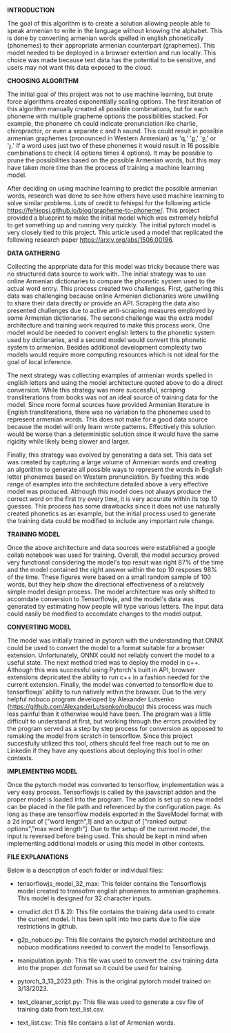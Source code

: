 **INTRODUCTION**

The goal of this algorithm is to create a solution allowing people able to speak armenian to write in the language without knowing the alphabet. This is done by converting armenian words spelled in english phonetically (phonemes) to their appropriate armenian counterpart (graphemes). This model needed to be deployed in a browser extention and run locally. This choice was made because text data has the potential to be sensitive, and users may not want this data exposed to the cloud.

**CHOOSING ALGORITHM**

The initial goal of this project was not to use machine learning, but brute force algorithms created exponentially scaling options. The first iteration of this algorithm manually created all possible combinations, but for each phoneme with multiple grapheme options the possibilities stacked. For example, the phoneme ch could indicate pronunciation like charlie, chiropractor, or even a separate c and h sound. This could result in possible armenian graphemes (pronounced in Western Armenian) as 'գ,' 'ք,' 'ջ,' or 'չ.' If a word uses just two of these phonemes it would result in 16 possible combinations to check (4 options times 4 options). It may be possible to prune the possibilities based on the possible Armenian words, but this may have taken more time than the process of training a machine learning model.

After deciding on using machine learning to predict the possible armenian words, research was done to see how others have used machine learning to solve similar problems. Lots of credit to fehiepsi for the following article https://fehiepsi.github.io/blog/grapheme-to-phoneme/. This project provided a blueprint to make the initial model which was extremely helpful to get something up and running very quickly. The initial pytorch model is very closely tied to this project. This article used a model that replicated the following research paper https://arxiv.org/abs/1506.00196.

**DATA GATHERING**

Collecting the apprpriate data for this model was tricky because there was no structured data source to work with. The initial strategy was to use online Armenian dictionaries to compare the phonetic system used to the actual word entry. This process created two challenges. First, gathering this data was challenging because online Armenian dictionaries were unwilling to share their data directly or provide an API. Scraping the data also presented challenges due to active anti-scraping measures employed by some Armenian dictionaries. The second challenge was the extra model architecture and training work required to make this process work. One model would be needed to convert english letters to the phonetic system used by dictionaries, and a second model would convert this phonetic system to armenian. Besides additional development complexity two models would require more computing resources which is not ideal for the goal of local inference. 

The next strategy was collecting examples of armenian words spelled in english letters and using the model architecture quoted above to do a direct conversion. While this strategy was more successful, scraping transliterations from books was not an ideal source of training data for the model. Since more formal sources have provided Armenian literature in English transliterations, there was no variation to the phonemes used to represent armenian words. This does not make for a good data source because the model will only learn wrote patterns. Effectively this solution would be worse than a deterministic solution since it would have the same rigidity while likely being slower and larger.

Finally, this strategy was evolved by generating a data set. This data set was created by capturing a large volume of Armenian words and creating an algorithm to generate all possible ways to represent the words in English letter phonemes based on Western pronunciation. By feeding this wide range of examples into the architecture detailed above a very effective model was produced. Although this model does not always produce the correct word on the first try every time, it is very accurate within its top 10 guesses. This process has some drawbacks since it does not use naturally created phonetics as an example, but the initial process used to generate the training data could be modified to include any important rule change. 

**TRAINING MODEL**

Once the above architecture and data sources were established a google collab notebook was used for training. Overall, the model accuracy proved very functional considering the model's top result was right 87% of the time and the model contained the right answer within the top 10 resposes 98% of the time. These figures were based on a small random sample of 100 words, but they help show the directional effectiveness of a relatively simple model design process. The model architecture was only shifted to accomdate conversion to Tensorflowjs, and the model's data was generated by estimating how people will type various letters. The input data could easily be modified to accomdate changes to the model output.   

**CONVERTING MODEL**

The model was initially trained in pytorch with the understanding that ONNX could be used to convert the model to a format suitable for a browser extension. Unfortunately, ONNX could not reliably convert the model to a useful state. The next method tried was to deploy the model in c++. Although this was successful using Pytorch's built in API, browser extensions depricated the ability to run c++ in a fashion needed for the current extension. Finally, the model was converted to tensorflow due to tensorflowjs' ability to run natively within the browser. Due to the very helpful nobuco program developed by Alexander Lutsenko (https://github.com/AlexanderLutsenko/nobuco) this process was much less painful than it otherwise would have been. The program was a little difficult to understand at first, but working through the errors provided by the program served as a step by step process for conversion as opposed to remaking the model from scratch in tensorflow. Since this project succesfully utilized this tool, others should feel free reach out to me on Linkedin if they have any questions about deploying this tool in other contexts.

**IMPLEMENTING MODEL**

Once the pytorch model was converted to tensorflow, implementation was a very easy process. Tensorflowjs is called by the jaavscript addon and the proper model is loaded into the program. The addon is set up so new model can be placed in the file path and referenced by the configuration page. As long as these are tensorflow models exported in the SaveModel format with a 2d input of ["word length",1] and an output of ["ranked output options","max word length"]. Due to the setup of the current model, the input is reversed before being used. This should be kept in mind when implementing additional models or using this model in other contexts.

**FILE EXPLANATIONS**

Below is a description of each folder or individual files:
    
- tensorflowjs_model_32_max: This folder contains the Tensorflowjs model created to transofrm english phonemes to armenian graphemes. This model is designed for 32 character inputs.
- cmudict.dict (1 & 2): This file contains the training data used to create the current model. It has been split into two parts due to file size restrictions in github.
    
- g2p_nobuco.py: This file contains the pytorch model architecture and nobuco modifications needed to convert the model to Tensorflowjs.
    
- manipulation.ipynb: This file was used to convert the .csv training data into the proper .dct format so it could be used for training.
    
- pytorch_3_13_2023.pth: This is the original pytorch model trained on 3/13/2023.
    
- text_cleaner_script.py: This file was used to generate a csv file of training data from text_list.csv.
    
- text_list.csv: This file contains a list of Armenian words. 
